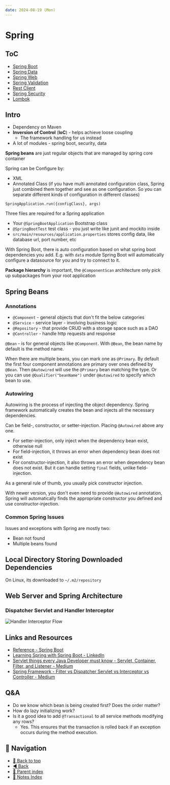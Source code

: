 ```yaml
---
date: 2024-08-19 (Mon)
---
```


# Spring

## ToC

- [Spring Boot](spring-boot.md)
- [Spring Data](spring-data.md)
- [Spring Web](spring-web.md)
- [Spring Validation](spring-validation.md)
- [Rest Client](rest-client.md)
- [Spring Security](spring-security.md)
- [Lombok](lombok.md)

## Intro

- Dependency on Maven
- **Inversion of Control** (**IoC**) - helps achieve loose coupling
  - The framework handling for us instead
- A lot of modules - spring boot, security, data

**Spring beans** are just regular objects that are managed by spring core
container

Spring can be Configure by:

- XML
- Annotated Class (if you have multi annotated configuration class, Spring just
  combined them together and see as one configuration. So you can separate
  different kinds of configuration in different classes)

`SpringApplication.run({configClass}, args)`

Three files are required for a Spring application

- Your `@SpringBootApplication` Bootstrap class
- `@SpringBootTest` test class - you just write like junit and mockito inside
- `src/main/resources/application.properties` stores config data, like database
  url, port number, etc

With Spring Boot, there is auto configuration based on what spring boot
dependencies you add. E.g. with `data` module Spring Boot will automatically
configure a datasource for you and try to connect to it.

**Package hierarchy** is important, the `@ComponentScan` architecture only pick
up subpackages from your root application

## Spring Beans

### Annotations

- `@Component` - general objects that don't fit the below categories
- `@Service` - service layer - involving business logic
- `@Repository` - that provide CRUD with a storage space such as a DAO
- `@Controller` - handle http requests and response

`@Bean` - is for general objects like `@Component`. With `@Bean`, the bean name
by default is the method name.

When there are multiple beans, you can mark one as `@Primary`. By default the
first four component annotations are primary over ones defined by `@Bean`. Then
`@Autowired` will use the `@Primary` bean matching the type. Or you can use
`@Qualifier("beanName")` under `@Autowired` to specify which bean to use.

### Autowiring

Autowiring is the process of injecting the object dependency. Spring framework
automatically creates the bean and injects all the necessary dependencies.

Can be field-, constructor, or setter-injection. Placing `@Autowired` above any
one.

- For setter-injection, only inject when the dependency bean exist, otherwise
  null
- For field-injection, it throws an error when dependency bean does not exist
- For constructor-injection, it also throws an error when dependency bean does
  not exist. But it can handle setting `final` fields, unlike field-injection.

As a general rule of thumb, you usually pick constructor injection.

With newer version, you don't even need to provide `@Autowired` annotation,
Spring will automatically finds the appropriate constructor you defined and use
constructor-injection.

### Common Spring Issues

Issues and exceptions with Spring are mostly two:

- Bean not found
- Multiple beans found

## Local Directory Storing Downloaded Dependencies

On Linux, its downloaded to `~/.m2/repository`

## Web Server and Spring Architecture

### Dispatcher Servlet and Handler Interceptor

![Handler Interceptor Flow](interceptor.png)

## Links and Resources

- [Reference - Spring Boot](https://docs.spring.io/spring-boot/reference/)
- [Learning Spring with Spring Boot - LinkedIn](https://www.linkedin.com/learning/learning-spring-with-spring-boot-13886371/learn-rapid-development-with-spring-boot?u=78163626)
- [Servlet things every Java Developer must know - Servlet, Container, Filter, and Listener - Medium](https://medium.com/javarevisited/servlet-things-every-java-developer-must-know-servlet-container-filter-and-listener-374a460169bd)
- [Spring Framework - Filter vs Dispatcher Servlet vs Interceptor vs Controller - Medium](https://medium.com/javarevisited/spring-framework-filter-vs-dispatcher-servlet-vs-interceptor-vs-controller-745aa34b08d8)

## Q&A

- Do we know which bean is being created first? Does the order matter?
- How do lazy initializing work?
- Is it a good idea to add `@Transactional` to all service methods modifying any
  rows?
  - Yes. This ensures that the transaction is rolled back if an exception occurs
    during the method execution.

## 🧭 Navigation

- [🔼 Back to top](#spring)
- [◀️ Back](index.md)
- [🔖 Parent index](index.md)
- [📑 Notes Index](../../index.md)
